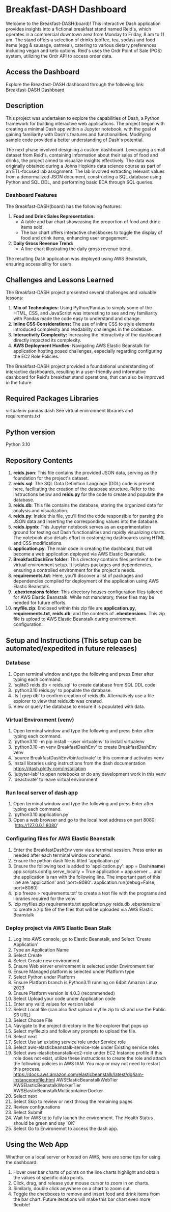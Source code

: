 # Breakfast-DASH Dashboard

Welcome to the Breakfast-DASH(board)! This interactive Dash application provides insights into a fictional breakfast stand named Reid's, which operates in a commercial downtown area from Monday to Friday, 8 am to 11 am. The stand offers a selection of drinks (coffee, tea, sodas) and food items (egg & sausage, oatmeal), catering to various dietary preferences including vegan and keto options. Reid's uses the Ordr Point of Sale (POS) system, utilizing the Ordr API to access order data.

## Access the Dashboard
Explore the Breakfast-DASH dashboard through the following link: [Breakfast-DASH Dashboard](http://b-dash-iframe-env.eba-trun3m23.us-east-2.elasticbeanstalk.com)

## Description
This project was undertaken to explore the capabilities of Dash, a Python framework for building interactive web applications. The project began with creating a minimal Dash app within a Jupyter notebook, with the goal of gaining familiarity with Dash's features and functionalities. Modifying sample code provided a better understanding of Dash's potential.

The next phase involved designing a custom dashboard. Leveraging a small dataset from Reid's, containing information about their sales of food and drinks, the project aimed to visualize insights effectively. The data was originally obtained during a Johns Hopkins data science course as part of an ETL-focused lab assignment. The lab involved extracting relevant values from a denormalized JSON document, constructing a SQL database using Python and SQL DDL, and performing basic EDA through SQL queries.

### Dashboard Features
The Breakfast-DASH(board) has the following features:
1. **Food and Drink Sales Representation:**
   - A table and bar chart showcasing the proportion of food and drink items sold.
   - The bar chart offers interactive checkboxes to toggle the display of food and drink items, enhancing user engagement.
2. **Daily Gross Revenue Trend:**
   - A line chart illustrating the daily gross revenue trend.
   
The resulting Dash application was deployed using AWS Beanstalk, ensuring accessibility for users.

## Challenges and Lessons Learned
The Breakfast-DASH project presented several challenges and valuable lessons:
1. **Mix of Technologies:** Using Python/Pandas to simply some of the HTML, CSS, and JavaScript was interesting to see and my familiarity with Pandas made the code easy to understand and change.
2. **Inline CSS Considerations:** The use of inline CSS to style elements introduced complexity and readability challenges in the codebase.
3. **Interactivity Complexity:** Increasing the interactivity of the dashboard directly impacted its complexity.
4. **AWS Deployment Hurdles:** Navigating AWS Elastic Beanstalk for application hosting posed challenges, especially regarding configuring the EC2 Role Policies.

The Breakfast-DASH project provided a foundational understanding of interactive dashboards, resulting in a user-friendly and informative dashboard for Reid's breakfast stand operations, that can also be improved in the future.

## Required Packages Libraries 
virtualenv
pandas
dash
See virtual environment libraries and requirements.txt

## Python version
Python 3.10

## Repository Contents
1. **reids.json**: This file contains the provided JSON data, serving as the foundation for the project's dataset.
2. **reids.sql**: The SQL Data Definition Language (DDL) code is present here, facilitating the creation of the database structure. Refer to the instructions below and **reids.py** for the code to create and populate the database.
3. **reids.db**: This file contains the database, storing the organized data for analysis and visualization.
4. **reids.py**: Inside this file, you'll find the code responsible for parsing the JSON data and inserting the corresponding values into the database.
5. **reids.ipynb**: This Jupyter notebook serves as an experimentation ground for testing out Dash functionalities and rapidly visualizing charts. The notebook also details effort in customizing dashboards using HTML and CSS modifications.
6. **application.py**: The main code in creating the dashboard, that will become a web application deployed via AWS Elastic Beanstalk.
7. **BreakfastDashEnv folder**: This directory contains files pertinent to the virtual environment setup. It isolates packages and dependencies, ensuring a controlled environment for the project's needs.
8. **requirements.txt**: Here, you'll discover a list of packages and dependencies compiled for deployment of the application using AWS Elastic Beanstalk.
9. **.ebextensions folder**: This directory houses configuration files tailored for AWS Elastic Beanstalk. While not mandatory, these files may be needed for future efforts.
10. **myfile.zip**: Enclosed within this zip file are **application.py**, **requirements.txt**, **reids.db**, and the contents of **.ebextensions**. This zip file is upload to AWS Elastic Beanstalk during environment configuration.

## Setup and Instructions (This setup can be automated/expedited in future releases)
### Database
1. Open terminal window and type the following and press Enter after typing each command.
2. 'sqlite3 reids.db < reids.sql' to create database from SQL DDL code
3. 'python3.10 reids.py' to populate the database.
4. 'ls | grep db' to confirm creation of reids.db. Alternatively use a file explorer to view that reids.db was created.
5. View or query the database to ensure it is populated with data. 
### Virtual Environment (venv)
1. Open terminal window and type the following and press Enter after typing each command.
1. 'python3.10 -m pip install --user virtualenv' to install virtualenv
2. 'python3.10 -m venv BreakfastDashEnv' to create BreakfastDashEnv venv
3. 'source BreakfastDashEnv/bin/activate' to this command activates venv
4. Install libraries using instructions from the dash documentation https://dash.plotly.com/installation
5. 'jupyter-lab' to open notebooks or do any development work in this venv
6. 'deactivate' to leave virtual environment
### Run local server of dash app
1. Open terminal window and type the following and press Enter after typing each command.
2. 'python3.10 application.py'
3. Open a web browser and go to the local host address on part 8080: 'http://127.0.0.1:8080'
### Configuring files for AWS Elastic Beanstalk
1. Enter the BreakfastDashEnv venv via a terminal session. Press enter as needed after each terminal window command.
2. Ensure the python dash file is titled 'application.py'
3. Ensure the following text is added to 'application.py':
  app = Dash(__name__)
  app.scripts.config.serve_locally = True
  application = app.server
... and the application is ran with the following line. The important part of this line are 'application' and 'port=8080':
  application.run(debug=False, port=8080)
4. 'pip freeze > requirements.txt' to create a text file with the programs and libraries required for the venv
5. 'zip myfiles.zip requirements.txt application.py reids.db .ebextensions' to create a zip file of the files that will be uploaded via AWS Elastic Beanstalk
### Deploy project via AWS Elastic Bean Stalk
1. Log into AWS console, go to Elastic Beanstalk, and Select 'Create Application'
2. Type an Application Name
3. Select Create
4. Select Create new environment
5. Ensure Web server environment is selected under Environment tier
6. Ensure Managed platform is selected under Platform type
7. Select Python under Platform
8. Ensure Platform branch is Python3.11 running on 64bit Amazon Linux 2023
9. Ensure Platform version is 4.0.3 (recommended)
10. Select Upload your code under Application code
11. Enter any valid values for version label
12. Select Local file (can also first upload myfile.zip to s3 and use the Public S3 URL)
13. Select Choose File
14. Navigate to the project directory in the file explorer that pops up
15. Select myfile.zip and follow any prompts to upload the file.
16. Select next
17. Select Use an existing service role under Service role
18. Select aws-elasticbeanstalk-service-role under Existing service roles
19. Select aws-elasticbeanstalk-ec2-role under EC2 Instance profile
    If this role does not exist, utilize these instructions to create the role and attach the following policies in AWS IAM. You may or may not need to restart this process.
    https://docs.aws.amazon.com/elasticbeanstalk/latest/dg/iam-instanceprofile.html
    AWSElasticBeanstalkWebTier
    AWSElasticBeanstalkWorkerTier
    AWSElasticBeanstalkMulticontainerDocker
20. Select next
21. Select Skip to review or next throug the remaining pages
22. Review configurations
23. Select Submit
24. Wait for AWS to to fully launch the environment. The Health Status should be green and say 'OK'
25. Select Go to Environemnt to access the dash app.

## Using the Web App
Whether on a local server or hosted on AWS, here are some tips for using the dashboard:

1. Hover over bar charts of points on the line charts highlight and obtain the values of specific data points.
2. Click, drag, and release your mouse cursor to zoom in on charts.
3. Similarly, double click anywhere on a chart to zoom out.
4. Toggle the checboxes to remove and insert food and drink items from the bar chart. Future iterations will make this bar chart even more flexible!
